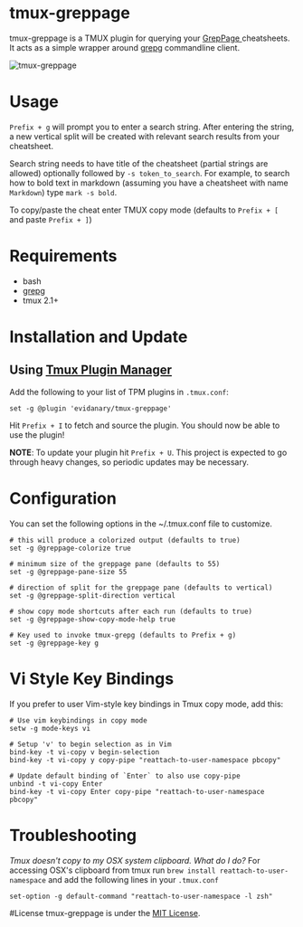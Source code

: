 tmux-greppage
===

tmux-greppage is a TMUX plugin for querying your [ GrepPage ](https://www.greppage.com) cheatsheets. It acts as a simple wrapper around [grepg](https://github.com/tejal29/grepg) commandline client.

![tmux-greppage](http://i.imgur.com/C1XInnc.gif)

# Usage
`Prefix + g` will prompt you to enter a search string. After entering the string, a new vertical split will be created with relevant search results from your cheatsheet.

Search string needs to have title of the cheatsheet (partial strings are allowed) optionally followed by `-s token_to_search`. For example, to search how to bold text in markdown (assuming you have a cheatsheet with name `Markdown`) type `mark -s bold`.

To copy/paste the cheat enter TMUX copy mode (defaults to `Prefix + [` and paste `Prefix + ]`)

# Requirements
 - bash
 - [grepg](https://github.com/tejal29/grepg)
 - tmux 2.1+

# Installation and Update

## Using [Tmux Plugin Manager](https://github.com/tmux-plugins/tpm)

Add the following to your list of TPM plugins in `.tmux.conf`:

```
set -g @plugin 'evidanary/tmux-greppage'
```

Hit `Prefix + I` to fetch and source the plugin. You should now be able to use the plugin!

**NOTE**: To update your plugin hit `Prefix + U`. This project is expected to go through heavy changes, so periodic updates may be necessary.

# Configuration
You can set the following options in the ~/.tmux.conf file to customize.

```
# this will produce a colorized output (defaults to true)
set -g @greppage-colorize true

# minimum size of the greppage pane (defaults to 55)
set -g @greppage-pane-size 55

# direction of split for the greppage pane (defaults to vertical)
set -g @greppage-split-direction vertical

# show copy mode shortcuts after each run (defaults to true)
set -g @greppage-show-copy-mode-help true

# Key used to invoke tmux-grepg (defaults to Prefix + g)
set -g @greppage-key g
```

# Vi Style Key Bindings
If you prefer to user Vim-style key bindings in Tmux copy mode, add this:

```
# Use vim keybindings in copy mode
setw -g mode-keys vi

# Setup 'v' to begin selection as in Vim
bind-key -t vi-copy v begin-selection
bind-key -t vi-copy y copy-pipe "reattach-to-user-namespace pbcopy"

# Update default binding of `Enter` to also use copy-pipe
unbind -t vi-copy Enter
bind-key -t vi-copy Enter copy-pipe "reattach-to-user-namespace pbcopy"
```

# Troubleshooting
*Tmux doesn't copy to my OSX system clipboard. What do I do?*
For accessing OSX's clipboard from tmux run `brew install reattach-to-user-namespace` and add the following lines in your `.tmux.conf`

```
set-option -g default-command "reattach-to-user-namespace -l zsh"
```

#License
tmux-greppage is under the [MIT License](http://www.opensource.org/licenses/MIT).
